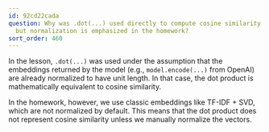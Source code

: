```yaml
---
id: 92cd22cada
question: Why was .dot(...) used directly to compute cosine similarity in the lesson,
  but normalization is emphasized in the homework?
sort_order: 460
---
```


In the lesson, `.dot(...)` was used under the assumption that the embeddings returned by the model (e.g., `model.encode(...)` from OpenAI) are already normalized to have unit length. In that case, the dot product is mathematically equivalent to cosine similarity.

In the homework, however, we use classic embeddings like TF-IDF + SVD, which are not normalized by default. This means that the dot product does not represent cosine similarity unless we manually normalize the vectors.